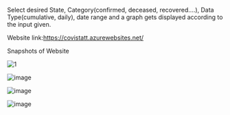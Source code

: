 Select desired State, Category(confirmed, deceased, recovered....), Data Type(cumulative, daily), date range and a graph gets displayed according to the input given.

Website link:https://covistatt.azurewebsites.net/

Snapshots of Website

![1](https://user-images.githubusercontent.com/75263348/143900913-2f1eb4e2-4d2f-406f-bb97-7438b08ece96.png)

![image](https://user-images.githubusercontent.com/75263348/143901572-80c202f6-7e47-4018-bce3-82c2c019d5cf.png)

![image](https://user-images.githubusercontent.com/75263348/143902604-908c6b55-4084-466f-82c9-0dc59c84f1cb.png)

![image](https://user-images.githubusercontent.com/75263348/143903113-be5572ea-6cde-4f41-9794-91bd2930b77a.png)
